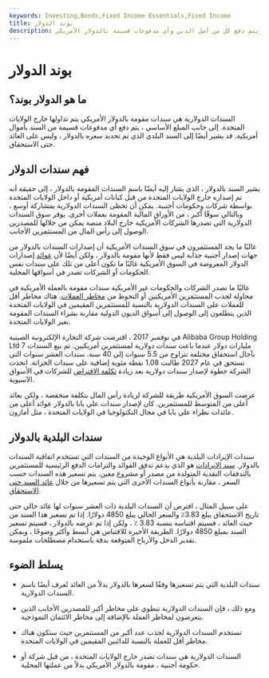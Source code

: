 ```yaml
---
keywords: Investing,Bonds,Fixed Income Essentials,Fixed Income
title: بوند الدولار
description: السند بالدولار هو سند مقوم بالولايات المتحدة يتم تداوله خارج الولايات المتحدة ويتم دفع كل من أصل الدين وأي مدفوعات قسيمة بالدولار الأمريكي.
---
```


# بوند الدولار
## ما هو الدولار بوند؟

السندات الدولارية هي سندات مقومة بالدولار الأمريكي يتم تداولها خارج الولايات المتحدة. إلى جانب المبلغ الأساسي ، يتم دفع أي مدفوعات قسيمة من السند بأموال أمريكية. قد يشير أيضًا إلى السند البلدي الذي تم تحديد سعره بالدولار ، وليس على العائد حتى الاستحقاق.

## فهم سندات الدولار

يشير السند بالدولار ، الذي يشار إليه أيضًا باسم السندات المقومة بالدولار ، إلى حقيقة أنه تم إصداره خارج الولايات المتحدة من قبل كيانات أمريكية أو داخل الولايات المتحدة بواسطة شركات وحكومات أجنبية. يمكن أن تحظى السندات الدولارية بمشاركة أوسع ، وبالتالي سوقًا أكبر ، من الأوراق المالية المقومة بعملات أخرى. يوفر سوق السندات الدولارية التي تصدرها الشركات الأمريكية خارج البلاد منصة يمكن من خلالها للمصدرين الوصول إلى رأس المال من المستثمرين الأجانب.

غالبًا ما يجد المستثمرون في سوق السندات الأمريكية أن إصدارات السندات بالدولار من جهات إصدار أجنبية جذابة ليس فقط لأنها مقومة بالدولار ، ولكن أيضًا لأن [عوائد](/bond-yield) إصدارات الدولار المعروضة في السوق الأمريكية غالبًا ما تكون أعلى من تلك على سندات نفس الحكومات أو الشركات تصدر في أسواقها المحلية.

غالبًا ما تصدر الشركات والحكومات غير الأمريكية سندات مقومة بالعملة الأمريكية في محاولة لجذب المستثمرين الأمريكيين أو التحوط من [مخاطر العملات](/currencyrisk). هناك مخاطر أقل للعملات على السندات الدولارية بالنسبة للمستثمرين المقيمين في الولايات المتحدة الذين يتطلعون إلى الوصول إلى أسواق الديون الدولية مقارنة بشراء السندات المقومة بغير الولايات المتحدة.

في نوفمبر 2017 ، اقترضت شركة التجارة الإلكترونية الصينية Alibaba Group Holding Ltd 7 مليارات دولار عندما باعت سندات دولارية لمستثمرين أمريكيين. تم بيع السندات بآجال استحقاق مختلفة تتراوح من 5.5 سنوات إلى 40 سنة. سندات العشر سنوات التي تستحق في عام 2027 طالبت 1.08 نقطة مئوية إضافية على سندات الخزانة. اتخذت الشركة خطوة لإصدار سندات دولارية بعد زيادة [تكلفة الاقتراض](/costofdebt) للشركات في الأسواق الآسيوية.

عرضت السوق الأمريكية طريقة للشركة لزيادة رأس المال بتكلفة منخفضة ، ولكن بعائد أعلى من المتوسط للمستثمرين. كان لإصدار سندات علي بابا بالدولار عوائد أعلى من عائدات نظراء علي بابا في مجال التكنولوجيا في الولايات المتحدة ، مثل أمازون.

## سندات البلدية بالدولار

سندات الإيرادات البلدية هي الأنواع الوحيدة من السندات التي تستخدم اتفاقية السندات بالدولار. [سند الإيرادات](/revenuebond) هو الذي يدعم تدفق الفوائد والتزامات الدفع الرئيسية للمستثمرين بالتدفقات النقدية المتولدة من مصدر أو مشروع معين. يتم تسعير هذه السندات حسب السعر ، مقارنة بأنواع السندات الأخرى التي يتم تسعيرها من خلال [عائد السند حتى الاستحقاق](/yieldtomaturity).

على سبيل المثال ، افترض أن السندات البلدية ذات العشر سنوات لها عائد حالي حتى تاريخ الاستحقاق يبلغ 3.83٪ والسعر الحالي يبلغ 4850 دولارًا. إذا تم تسعير هذا السند من حيث العائد ، فسيتم اقتباسه بنسبة 3.83 ٪ ، ولكن إذا تم عرضه بالدولار ، فسيتم تسعير السند بمبلغ 4850 دولارًا. الطريقة الأخيرة للاقتباس هي أبسط وأكثر وضوحًا ، ويمكن تقدير الدخل والأرباح المتوقعة بدقة باستخدام مصطلحات ملموسة.

## يسلط الضوء

- سندات البلدية التي يتم تسعيرها وفقًا لسعرها بالدولار بدلاً من العائد تُعرف أيضًا باسم السندات الدولارية.

- ومع ذلك ، فإن السندات الدولارية تنطوي على مخاطر أكبر للمصدرين الأجانب الذين يتعرضون لمخاطر العملة بالإضافة إلى مخاطر الائتمان النموذجية.

- تستخدم السندات الدولارية لجذب عدد أكبر من المستثمرين حيث ستكون هناك مخاطر أقل للعملة بالنسبة للدائنين المقيمين في الولايات المتحدة.

- السندات الدولارية هي سندات تصدر خارج الولايات المتحدة ، من قبل شركة أو حكومة أجنبية ، مقومة بالدولار الأمريكي بدلاً من عملتها المحلية.

